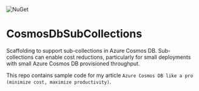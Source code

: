 ![NuGet](https://img.shields.io/nuget/v/CosmosDbSubCollections.svg)

# CosmosDbSubCollections

Scaffolding to support sub-collections in Azure Cosmos DB. Sub-collections can enable cost reductions, particularly for small deployments with small Azure Cosmos DB provisioned throughput.

This repo contains sample code for my article `Azure Cosmos DB like a pro (minimize cost, maximize productivity)`.
